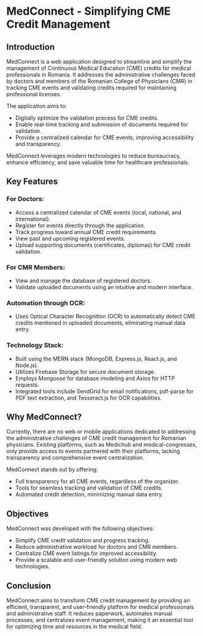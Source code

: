 # MedConnect - Simplifying CME Credit Management

## Introduction
MedConnect is a web application designed to streamline and simplify the management of Continuous Medical Education (CME) credits for medical professionals in Romania. It addresses the administrative challenges faced by doctors and members of the Romanian College of Physicians (CMR) in tracking CME events and validating credits required for maintaining professional licenses.

The application aims to:
- Digitally optimize the validation process for CME credits.
- Enable real-time tracking and submission of documents required for validation.
- Provide a centralized calendar for CME events, improving accessibility and transparency.

MedConnect leverages modern technologies to reduce bureaucracy, enhance efficiency, and save valuable time for healthcare professionals.

## Key Features
### For Doctors:
- Access a centralized calendar of CME events (local, national, and international).
- Register for events directly through the application.
- Track progress toward annual CME credit requirements.
- View past and upcoming registered events.
- Upload supporting documents (certificates, diplomas) for CME credit validation.

### For CMR Members:
- View and manage the database of registered doctors.
- Validate uploaded documents using an intuitive and modern interface.

### Automation through OCR:
- Uses Optical Character Recognition (OCR) to automatically detect CME credits mentioned in uploaded documents, eliminating manual data entry.

### Technology Stack:
- Built using the MERN stack (MongoDB, Express.js, React.js, and Node.js).
- Utilizes Firebase Storage for secure document storage.
- Employs Mongoose for database modeling and Axios for HTTP requests.
- Integrated tools include SendGrid for email notifications, pdf-parse for PDF text extraction, and Tesseract.js for OCR capabilities.

## Why MedConnect?
Currently, there are no web or mobile applications dedicated to addressing the administrative challenges of CME credit management for Romanian physicians. Existing platforms, such as Medichub and medical-congresses, only provide access to events partnered with their platforms, lacking transparency and comprehensive event centralization.

MedConnect stands out by offering:
- Full transparency for all CME events, regardless of the organizer.
- Tools for seamless tracking and validation of CME credits.
- Automated credit detection, minimizing manual data entry.

## Objectives
MedConnect was developed with the following objectives:
- Simplify CME credit validation and progress tracking.
- Reduce administrative workload for doctors and CMR members.
- Centralize CME event listings for improved accessibility.
- Provide a scalable and user-friendly solution using modern web technologies.

## Conclusion
MedConnect aims to transform CME credit management by providing an efficient, transparent, and user-friendly platform for medical professionals and administrative staff. It reduces paperwork, automates manual processes, and centralizes event management, making it an essential tool for optimizing time and resources in the medical field.

